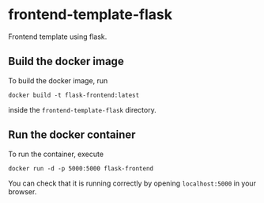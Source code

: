# frontend-template-flask
Frontend template using flask.

## Build the docker image
To build the docker image, run  
```
docker build -t flask-frontend:latest 
```
inside the `frontend-template-flask` directory.

## Run the docker container
To run the container, execute  
```
docker run -d -p 5000:5000 flask-frontend
```
You can check that it is running correctly by opening `localhost:5000` in your browser.